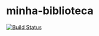# minha-biblioteca

[![Build Status](https://travis-ci.org/Trooper2123/minha-biblioteca.svg?branch=master)](https://travis-ci.org/Trooper2123/minha-biblioteca)
